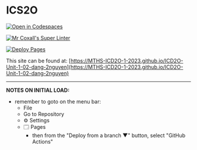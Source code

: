 # ICS2O

[![Open in Codespaces](https://classroom.github.com/assets/launch-codespace-7f7980b617ed060a017424585567c406b6ee15c891e84e1186181d67ecf80aa0.svg)](https://classroom.github.com/open-in-codespaces?assignment_repo_id=13845600)

[![Mr Coxall's Super Linter](https://github.com/MTHS-ICD2O-1-2023/ICD2O-Unit-1-02-dang-2nguyen/workflows/Mr%20Coxall's%20Super%20Linter/badge.svg)](https://github.com/MTHS-ICD2O-1-2023/ICD2O-Unit-1-02-dang-2nguyen/actions)

[![Deploy Pages](https://github.com/MTHS-ICD2O-1-2023/ICD2O-Unit-1-02-dang-2nguyen/workflows/Deploy%20Pages/badge.svg)](https://github.com/MTHS-ICD2O-1-2023/ICD2O-Unit-1-02-dang-2nguyen/actions)

This site can be found at: [https://MTHS-ICD2O-1-2023.github.io/ICD2O-Unit-1-02-dang-2nguyen](https://MTHS-ICD2O-1-2023.github.io/ICD2O-Unit-1-02-dang-2nguyen)

---

**NOTES ON INITIAL LOAD:**
- remember to goto on the menu bar:
  - File
  - Go to Repository
  - ⚙ Settings
  - 🗔 Pages
    - then from the "Deploy from a branch ▼" button, select "GitHub Actions"
